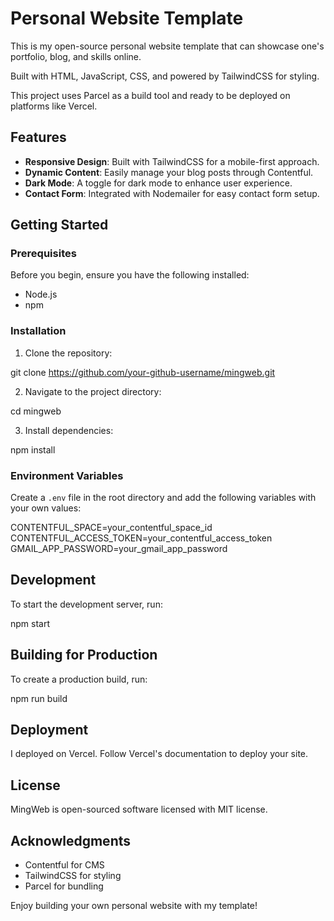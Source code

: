 # Personal Website Template

This is my open-source personal website template that can showcase one's portfolio, blog, and skills online. 

Built with HTML, JavaScript, CSS, and powered by TailwindCSS for styling. 

This project uses Parcel as a build tool and ready to be deployed on platforms like Vercel.

## Features

- **Responsive Design**: Built with TailwindCSS for a mobile-first approach.
- **Dynamic Content**: Easily manage your blog posts through Contentful.
- **Dark Mode**: A toggle for dark mode to enhance user experience.
- **Contact Form**: Integrated with Nodemailer for easy contact form setup.

## Getting Started

### Prerequisites

Before you begin, ensure you have the following installed:
- Node.js
- npm

### Installation

1. Clone the repository:

git clone https://github.com/your-github-username/mingweb.git

2. Navigate to the project directory:

cd mingweb

3. Install dependencies:

npm install

### Environment Variables

Create a `.env` file in the root directory and add the following variables with your own values:

CONTENTFUL_SPACE=your_contentful_space_id
CONTENTFUL_ACCESS_TOKEN=your_contentful_access_token
GMAIL_APP_PASSWORD=your_gmail_app_password


## Development

To start the development server, run:

npm start 


## Building for Production

To create a production build, run:

npm run build


## Deployment

I deployed on Vercel. Follow Vercel's documentation to deploy your site.

## License

MingWeb is open-sourced software licensed with MIT license.

## Acknowledgments

- Contentful for CMS
- TailwindCSS for styling
- Parcel for bundling

Enjoy building your own personal website with my template!